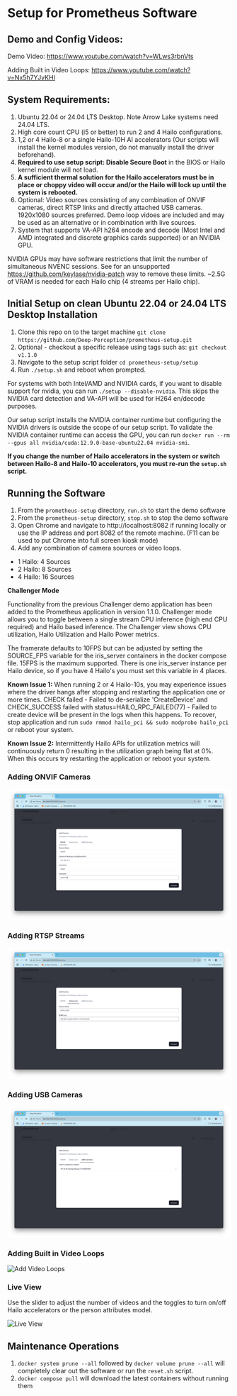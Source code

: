 # Setup for Prometheus Software

## Demo and Config Videos: 

Demo Video: https://www.youtube.com/watch?v=WLws3rbnVts

Adding Built in Video Loops: https://www.youtube.com/watch?v=Nx5h7YJvKHI

## System Requirements:

1. Ubuntu 22.04 or 24.04 LTS Desktop. Note Arrow Lake systems need 24.04 LTS.
2. High core count CPU (i5 or better) to run 2 and 4 Hailo configurations. 
3. 1,2 or 4 Hailo-8 or a single Hailo-10H AI accelerators (Our scripts will install the kernel modules version, do not manually install the driver beforehand).
4. **Required to use setup script: Disable Secure Boot** in the BIOS or Hailo kernel module will not load.
5. **A sufficient thermal solution for the Hailo accelerators must be in place or choppy video will occur and/or the Hailo will lock up until the system is rebooted.**  
6. Optional: Video sources consisting of any combination of ONVIF cameras, direct RTSP links and directly attached USB cameras. 1920x1080 sources preferred. Demo loop vidoes are included and may be used as an alternative or in combination with live sources.
7. System that supports VA-API h264 encode and decode (Most Intel and AMD integrated and discrete graphics cards supported) or an NVIDIA GPU.

NVIDIA GPUs may have software restrictions that limit the number of simultaneous NVENC sessions. See for an unsupported https://github.com/keylase/nvidia-patch way to remove these limits. ~2.5G of VRAM is needed for each Hailo chip (4 streams per Hailo chip).

## Initial Setup on clean Ubuntu 22.04 or 24.04 LTS Desktop Installation

1. Clone this repo on to the target machine `git clone https://github.com/Deep-Perception/prometheus-setup.git`
2. Optional - checkout a specific release using tags such as: `git checkout v1.1.0`
3. Navigate to the setup script folder `cd prometheus-setup/setup`
4. Run `./setup.sh` and reboot when prompted.

For systems with both Intel/AMD and NVIDIA cards, if you want to disable support for nvidia, you can run `./setup --disable-nvidia`. This skips the NVIDIA card detection and VA-API will be used for H264 en/decode purposes. 

Our setup script installs the NVIDIA container runtime but configuring the NVIDIA drivers is outside the scope of our setup script. To validate the NVIDIA container runtime can access the GPU, you can run `docker run --rm --gpus all nvidia/cuda:12.9.0-base-ubuntu22.04 nvidia-smi`.

**If you change the number of Hailo accelerators in the system or switch between Hailo-8 and Hailo-10 accelerators, you must re-run the `setup.sh` script.**

## Running the Software

1. From the `prometheus-setup` directory, `run.sh` to start the demo software
2. From the `prometheus-setup` directory, `stop.sh` to stop the demo software
3. Open Chrome and navigate to http://localhost:8082 if running locally or use the IP address and port 8082 of the remote machine. (F11 can be used to put Chrome into full screen kiosk mode)
4. Add any combination of camera sources or video loops.
- 1 Hailo: 4 Sources
- 2 Hailo: 8 Sources
- 4 Hailo: 16 Sources

**Challenger Mode**

Functionality from the previous Challenger demo application has been added to the Prometheus application in version 1.1.0. Challenger mode allows you to toggle between a single stream CPU inference (high end CPU required) and Hailo based inference. The Challenger view shows CPU utilization, Hailo Utilization and Hailo Power metrics. 

The framerate defaults to 10FPS but can be adjusted by setting the SOURCE_FPS variable for the iris_server containers in the docker compose file. 15FPS is the maximum supported. There is one iris_server instance per Hailo device, so if you have 4 Hailo's you must set this variable in 4 places. 

**Known Issue 1:** When running 2 or 4 Hailo-10s, you may experience issues where the driver hangs after stopping and restarting the application one or more times. CHECK failed - Failed to de-serialize 'CreateDevice' and CHECK_SUCCESS failed with status=HAILO_RPC_FAILED(77) - Failed to create device will be present in the logs when this happens. To recover, stop application and run `sudo rmmod hailo_pci && sudo modprobe hailo_pci` or reboot your system.

**Known Issue 2:** Intermittently Hailo APIs for utilization metrics will continuously return 0 resulting in the utilization graph being flat at 0%. When this occurs try restarting the application or reboot your system.

### Adding ONVIF Cameras

![Add ONVIF Camera](images/Add_ONVIF.png)

### Adding RTSP Streams

![Add RTSP Stream](images/Add_RTSP.png)

### Adding USB Cameras

![Add USB Camera](images/Add_USB.png)

### Adding Built in Video Loops

![Add Video Loops](images/Add_Video_Loops.png)

### Live View

Use the slider to adjust the number of videos and the toggles to turn on/off Hailo accelerators or the person attributes model.

![Live View](images/Live_View.png)

## Maintenance Operations

1. `docker system prune --all` followed by `docker volume prune --all` will completely clear out the software or run the `reset.sh` script.
2. `docker compose pull` will download the latest containers without running them 

